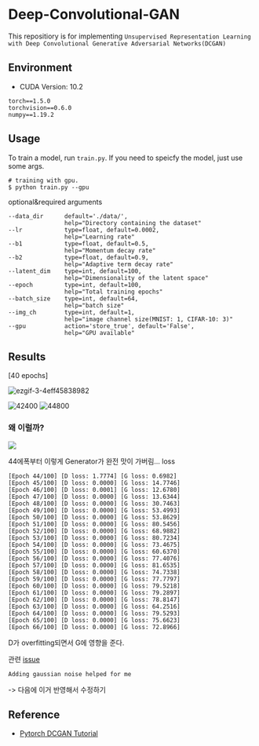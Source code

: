 # Deep-Convolutional-GAN

This repositiory is for implementing `Unsupervised Representation Learning with Deep Convolutional Generative Adversarial Networks(DCGAN)`

## Environment

- CUDA Version: 10.2 

```
torch==1.5.0
torchvision==0.6.0
numpy==1.19.2
```

## Usage

To train a model, run `train.py`.
If you need to speicfy the model, just use some args.

```
# training with gpu.
$ python train.py --gpu
```

optional&required arguments

```
--data_dir      default='./data/',
                help="Directory containing the dataset"
--lr            type=float, default=0.0002,
                help="Learning rate"
--b1            type=float, default=0.5,
                help="Momentum decay rate"
--b2            type=float, default=0.9,
                help="Adaptive term decay rate"
--latent_dim    type=int, default=100,
                help="Dimensionality of the latent space"
--epoch         type=int, default=100,
                help="Total training epochs"
--batch_size    type=int, default=64,
                help="batch size"
--img_ch        type=int, default=1,
                help="image channel size(MNIST: 1, CIFAR-10: 3)"
--gpu           action='store_true', default='False',
                help="GPU available"
```

## Results

[40 epochs]

![ezgif-3-4eff45838982](https://user-images.githubusercontent.com/48315997/103209926-95d1ea80-4947-11eb-9fc1-7e28da82424c.gif)


![42400](https://user-images.githubusercontent.com/48315997/103209819-599e8a00-4947-11eb-83f7-5914622f8ddc.png)
![44800](https://user-images.githubusercontent.com/48315997/103209805-4ee3f500-4947-11eb-9325-92a56c612a7e.png)


### 왜 이럴까?
![](https://im3.ezgif.com/tmp/ezgif-3-9d4af2fcecf7.gif)

44에폭부터 이렇게 Generator가 완전 맛이 가버림...
loss
```
[Epoch 44/100] [D loss: 1.7774] [G loss: 0.6982]
[Epoch 45/100] [D loss: 0.0000] [G loss: 14.7746]
[Epoch 46/100] [D loss: 0.0001] [G loss: 12.6780]
[Epoch 47/100] [D loss: 0.0000] [G loss: 13.6344]
[Epoch 48/100] [D loss: 0.0000] [G loss: 30.7463]
[Epoch 49/100] [D loss: 0.0000] [G loss: 53.4993]
[Epoch 50/100] [D loss: 0.0000] [G loss: 53.8629]
[Epoch 51/100] [D loss: 0.0000] [G loss: 80.5456]
[Epoch 52/100] [D loss: 0.0000] [G loss: 68.9882]
[Epoch 53/100] [D loss: 0.0000] [G loss: 80.7234]
[Epoch 54/100] [D loss: 0.0000] [G loss: 73.4675]
[Epoch 55/100] [D loss: 0.0000] [G loss: 60.6370]
[Epoch 56/100] [D loss: 0.0000] [G loss: 77.4076]
[Epoch 57/100] [D loss: 0.0000] [G loss: 81.6535]
[Epoch 58/100] [D loss: 0.0000] [G loss: 74.7338]
[Epoch 59/100] [D loss: 0.0000] [G loss: 77.7797]
[Epoch 60/100] [D loss: 0.0000] [G loss: 79.5218]
[Epoch 61/100] [D loss: 0.0000] [G loss: 79.2897]
[Epoch 62/100] [D loss: 0.0000] [G loss: 78.8147]
[Epoch 63/100] [D loss: 0.0000] [G loss: 64.2516]
[Epoch 64/100] [D loss: 0.0000] [G loss: 79.5293]
[Epoch 65/100] [D loss: 0.0000] [G loss: 75.6623]
[Epoch 66/100] [D loss: 0.0000] [G loss: 72.8966]
```
D가 overfitting되면서 G에 영향을 준다.


관련 [issue](https://github.com/soumith/ganhacks/issues/14)


```
Adding gaussian noise helped for me
```
-> 다음에 이거 반영해서 수정하기

## Reference

- [Pytorch DCGAN Tutorial](https://pytorch.org/tutorials/beginner/dcgan_faces_tutorial.html)
